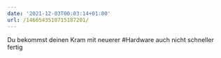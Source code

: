 ```yaml
---
date: '2021-12-03T00:03:14+01:00'
url: /1466543510715187201/
---
```

Du bekommst deinen Kram mit neuerer #Hardware auch nicht schneller fertig
